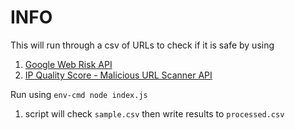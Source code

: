 # INFO
This will run through a csv of URLs to check if it is safe by using
1. [Google Web Risk API](https://cloud.google.com/web-risk/docs/lookup-api)
2. [IP Quality Score - Malicious URL Scanner API](https://www.ipqualityscore.com/documentation/malicious-url-scanner-api/overview)

Run using `env-cmd node index.js`

1. script will check `sample.csv` then write results to `processed.csv`
